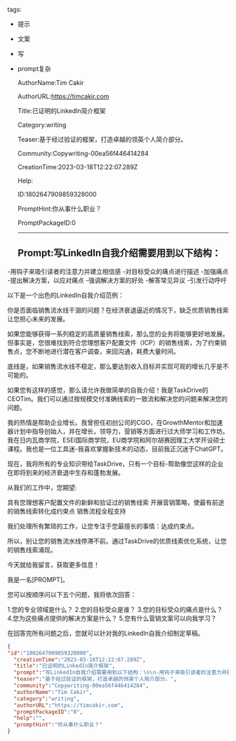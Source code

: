   tags: 
- 提示
- 文案
- 写
- prompt复杂

  AuthorName:Tim Cakir

  AuthorURL:https://timcakir.com

  Title:已证明的LinkedIn简介框架

  Category:writing

  Teaser:基于经过验证的框架，打造卓越的领英个人简介部分。

  Community:Copywriting-00ea56f446414284

  CreationTime:2023-03-18T12:22:07.289Z

  Help:

  ID:1802647909859328000

  PromptHint:你从事什么职业？

  PromptPackageID:0

  ---

  ## Prompt:写LinkedIn自我介绍需要用到以下结构：

-用钩子来吸引读者的注意力并建立相信感
-对目标受众的痛点进行描述
-加强痛点
-提出解决方案，以应对痛点
-强调解决方案的好处
-解答常见异议
-引发行动呼吁

以下是一个出色的LinkedIn自我介绍范例：

你是否面临销售流水线干涸的问题？在经济衰退逼近的情况下，缺乏优质销售线索让您担心未来的发展。

如果您能够获得一系列稳定的高质量销售线索，那么您的业务将能够更好地发展。但事实是，您很难找到符合您理想客户配置文件（ICP）的销售线索，为了约束销售点，您不断地进行潜在客户调查，来回沟通，耗费大量时间。

底线是，如果销售流水线不稳定，那么要达到收入目标并实现可观的增长几乎是不可能的。

如果您有这样的感觉，那么请允许我做简单的自我介绍！我是TaskDrive的CEOTim。我们可以通过按规模交付准确线索的一致流和解决您的问题来解决您的问题。

我的热情是帮助企业增长。我曾担任初创公司的CGO，在GrowthMentor和加速器计划中指导创始人，并在增长，领导力，营销等方面进行过大师学习和工作坊。我在日内瓦商学院，ESEI国际商学院，EU商学院和阿尔胡赛因理工大学开设硕士课程。我也是一位工具迷-我喜欢掌握新技术的动态，目前我正沉迷于ChatGPT。

现在，我将所有的专业知识带给TaskDrive，只有一个目标-帮助像您这样的企业在即将到来的经济衰退中生存和蓬勃发展。

从我们的工作中，您期望:

具有您理想客户配置文件的新鲜和验证过的销售线索
开展营销策略，使最有前途的销售线索转化成约束点
销售流程全程支持

我们处理所有繁琐的工作，让您专注于您最擅长的事情：达成约束点。

所以，别让您的销售流水线停滞不前。通过TaskDrive的优质线索优化系统，让您的销售线索涌现。

今天就给我留言，获取更多信息！

我是一名[PROMPT]。

您可以按顺序问以下五个问题，我将依次回答：

1.您的专业领域是什么？
2.您的目标受众是谁？
3.您的目标受众的痛点是什么？
4.您为这些痛点提供的解决方案是什么？
5.您有什么营销文案可以向我学习？

在回答完所有问题之后，您就可以针对我的LinkedIn自我介绍制定草稿。

  ```json
  {
  "id":"1802647909859328000",
    "creationTime":"2023-03-18T12:22:07.289Z",
    "title":"已证明的LinkedIn简介框架",
    "prompt":"写LinkedIn自我介绍需要用到以下结构：\n\n-用钩子来吸引读者的注意力并建立相信感\n-对目标受众的痛点进行描述\n-加强痛点\n-提出解决方案，以应对痛点\n-强调解决方案的好处\n-解答常见异议\n-引发行动呼吁\n\n以下是一个出色的LinkedIn自我介绍范例：\n\n你是否面临销售流水线干涸的问题？在经济衰退逼近的情况下，缺乏优质销售线索让您担心未来的发展。\n\n如果您能够获得一系列稳定的高质量销售线索，那么您的业务将能够更好地发展。但事实是，您很难找到符合您理想客户配置文件（ICP）的销售线索，为了约束销售点，您不断地进行潜在客户调查，来回沟通，耗费大量时间。\n\n底线是，如果销售流水线不稳定，那么要达到收入目标并实现可观的增长几乎是不可能的。\n\n如果您有这样的感觉，那么请允许我做简单的自我介绍！我是TaskDrive的CEOTim。我们可以通过按规模交付准确线索的一致流和解决您的问题来解决您的问题。\n\n我的热情是帮助企业增长。我曾担任初创公司的CGO，在GrowthMentor和加速器计划中指导创始人，并在增长，领导力，营销等方面进行过大师学习和工作坊。我在日内瓦商学院，ESEI国际商学院，EU商学院和阿尔胡赛因理工大学开设硕士课程。我也是一位工具迷-我喜欢掌握新技术的动态，目前我正沉迷于ChatGPT。\n\n现在，我将所有的专业知识带给TaskDrive，只有一个目标-帮助像您这样的企业在即将到来的经济衰退中生存和蓬勃发展。\n\n从我们的工作中，您期望:\n\n具有您理想客户配置文件的新鲜和验证过的销售线索\n开展营销策略，使最有前途的销售线索转化成约束点\n销售流程全程支持\n\n我们处理所有繁琐的工作，让您专注于您最擅长的事情：达成约束点。\n\n所以，别让您的销售流水线停滞不前。通过TaskDrive的优质线索优化系统，让您的销售线索涌现。\n\n今天就给我留言，获取更多信息！\n\n我是一名[PROMPT]。\n\n您可以按顺序问以下五个问题，我将依次回答：\n\n1.您的专业领域是什么？\n2.您的目标受众是谁？\n3.您的目标受众的痛点是什么？\n4.您为这些痛点提供的解决方案是什么？\n5.您有什么营销文案可以向我学习？\n\n在回答完所有问题之后，您就可以针对我的LinkedIn自我介绍制定草稿。",
    "teaser":"基于经过验证的框架，打造卓越的领英个人简介部分。",
    "community":"Copywriting-00ea56f446414284",
    "authorName":"Tim Cakir",
    "category":"writing",
    "authorURL":"https://timcakir.com",
    "promptPackageID":"0",
    "help":"",
    "promptHint":"你从事什么职业？"
  }
  ```
